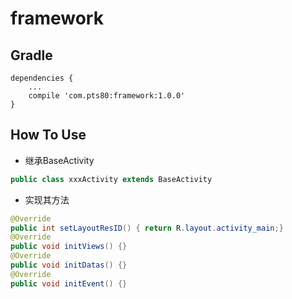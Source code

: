 # framework
Gradle
------
```
dependencies {
    ...
    compile 'com.pts80:framework:1.0.0'
}
```
How To Use
------
- 继承BaseActivity
```java
public class xxxActivity extends BaseActivity
```
- 实现其方法
```java
@Override
public int setLayoutResID() { return R.layout.activity_main;}
@Override
public void initViews() {}
@Override
public void initDatas() {}
@Override
public void initEvent() {}
```
